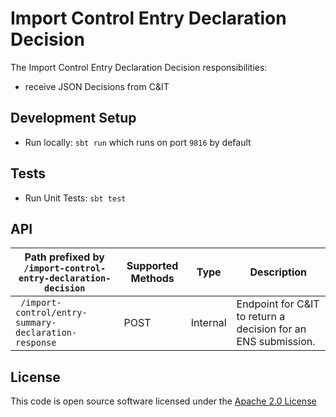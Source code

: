 
# Import Control Entry Declaration Decision

The Import Control Entry Declaration Decision responsibilities:
- receive JSON Decisions from C&IT

## Development Setup
- Run locally: `sbt run` which runs on port `9816` by default

## Tests
- Run Unit Tests: `sbt test`

## API

|Path prefixed by `/import-control-entry-declaration-decision` | Supported Methods | Type | Description |
| -------------------------------------------------------------| ----------------- | -----|----------- |
|``` /import-control/entry-summary-declaration-response```     |        POST       | Internal | Endpoint for C&IT to return a decision for an ENS submission. |

## License

This code is open source software licensed under the [Apache 2.0 License]("http://www.apache.org/licenses/LICENSE-2.0.html")
